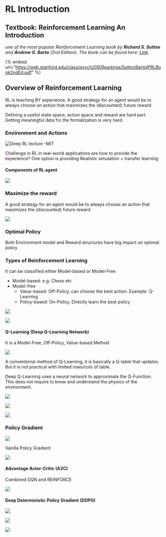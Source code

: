 # RL Introduction

## Textbook: Reinforcement Learning An Introduction

 _one of the most popular Reinforcement Learning book by **Richard S. Sutton** and **Andrew G. Barto** \(_2nd Edition\)_. The book can be found here:_ [_Link_](http://incompleteideas.net/book/the-book-2nd.html)_._

{% embed url="https://web.stanford.edu/class/psych209/Readings/SuttonBartoIPRLBook2ndEd.pdf" %}



## Overview of Reinforcement Learning

RL is teaching BY experience. A good strategy for an agent would be to always choose an action that maximizes the \(discounted\) future reward

Defining a useful state space, action space and reward are hard part. Getting meaningful data fro the formalization is very hard. 

### Environment and Actions

![Deep RL lecture -MIT](../.gitbook/assets/image%20%2821%29.png)

Challenge in RL in real-world applications are how to provide the experience? One option is providing Realistic simulation + transfer learning 

#### Components of RL agent

![](../.gitbook/assets/image%20%2820%29.png)

### Maximize the reward

A good strategy for an agent would be to always choose an action that maximizes the \(discounted\) future reward

![](../.gitbook/assets/image%20%2826%29.png)

### Optimal Policy

Both Environment model and Reward structures have big impact on optimal policy



### Types of Reinforcement Learning

It can be classified either Model-based or Model-Free

* Model-based: e.g. Chess etc
* Model-free
  * Value-based: Off-Policy, can choose the best action. Example: Q-Learning
  * Policy-based: On-Policy, Directly learn the best policy

![](../.gitbook/assets/image%20%2812%29.png)

![](../.gitbook/assets/image%20%2823%29.png)

#### Q-Learning \(Deep Q-Learning Network\)

It is a Model-Free, Off-Policy, Value-based Method

![](../.gitbook/assets/image%20%2817%29.png)

A conventional method of Q-Learning, it is basically a Q-table that updates. But it is not practical with limited rows/cols of table.

Deep Q-Learning uses a neural network to approximate the Q-Function.  This does not require to know and understand the physics of the environment. 

![](../.gitbook/assets/image%20%2818%29.png)

![](../.gitbook/assets/image%20%2825%29.png)

![](../.gitbook/assets/image%20%2819%29.png)

### Policy Gradient

![](../.gitbook/assets/image%20%2815%29.png)

Vanilla Policy Gradient

![](../.gitbook/assets/image%20%2822%29.png)

#### Advantage Actor-Critic \(A2C\)

Combined DQN and REINFORCE

![](../.gitbook/assets/image%20%2813%29.png)

#### Deep Deterministic Policy Gradient \(DDPG\)

![](../.gitbook/assets/image%20%2824%29.png)

![](../.gitbook/assets/image%20%2814%29.png)

![](../.gitbook/assets/image%20%2816%29.png)

